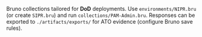 Bruno collections tailored for **DoD** deployments. Use `environments/NIPR.bru` (or create `SIPR.bru`) and run `collections/PAM-Admin.bru`. Responses can be exported to `./artifacts/exports/` for ATO evidence (configure Bruno save rules).
